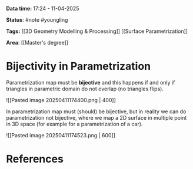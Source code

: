 **Data time:** 17:24 - 11-04-2025

**Status**: #note #youngling 

**Tags:** [[3D Geometry Modelling & Processing]] [[Surface Parametrization]]

**Area**: [[Master's degree]]
# Bijectivity in Parametrization

Parametrization map must be **bijective** and this happens if and only if triangles in parametric domain do not overlap (no triangles flips). 

![[Pasted image 20250411174400.png | 400]]

In parametrization map must (should) be bijective, but in reality we can do parametrization not bijective, where we map a 2D surface in multiple point in 3D space (for example for a parametrization of a car).

![[Pasted image 20250411174523.png | 600]]
# References